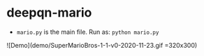 # deepqn-mario

- `mario.py` is the main file. Run as: `python mario.py`

![Demo](demo/SuperMarioBros-1-1-v0-2020-11-23.gif =320x300)
